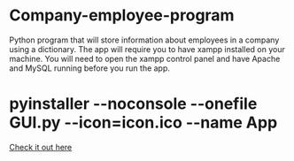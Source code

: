 # Company-employee-program
Python program that will store information about employees in a company using a dictionary. 
The app will require you to have xampp installed on your machine. 
You will need to open the xampp control panel and have Apache and MySQL running before you run the app.  


# pyinstaller --noconsole --onefile GUI.py --icon=icon.ico --name App

[Check it out here](https://brianperel.github.io/project2.htm)
